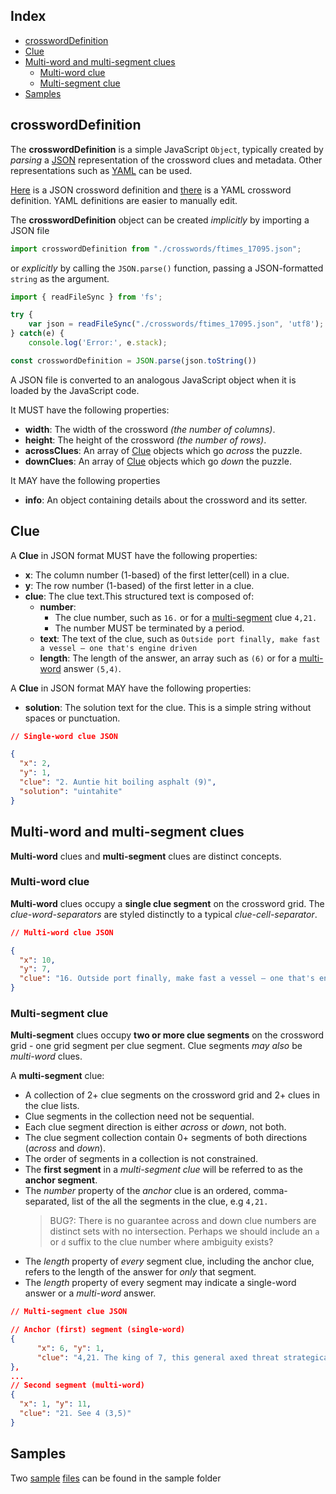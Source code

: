 ## Index <!-- omit from toc -->

- [crosswordDefinition](#crossworddefinition)
- [Clue](#clue)
- [Multi-word and multi-segment clues](#multi-word-and-multi-segment-clues)
  - [Multi-word clue](#multi-word-clue)
  - [Multi-segment clue](#multi-segment-clue)
- [Samples](#samples)

## crosswordDefinition

The **crosswordDefinition** is a simple JavaScript `Object`, typically  created by _parsing_ a [JSON][6] representation of the crossword clues and metadata. Other representations such as [YAML][7] can be used.

[Here][8] is a JSON crossword definition and [there][9] is a YAML crossword definition. YAML definitions are easier to manually edit. 

The **crosswordDefinition** object can be created _implicitly_ by importing a JSON file
```js
import crosswordDefinition from "./crosswords/ftimes_17095.json";
```
or _explicitly_ by calling the `JSON.parse()` function, passing a JSON-formatted `string` as the argument.
```js
import { readFileSync } from 'fs';

try {  
    var json = readFileSync("./crosswords/ftimes_17095.json", 'utf8');
} catch(e) {
    console.log('Error:', e.stack);

const crosswordDefinition = JSON.parse(json.toString()) 
```
A JSON file is converted to an analogous JavaScript object when it is loaded by the JavaScript code.

It MUST have the following properties:

- **width**: The width of the crossword _(the number of columns)_.
- **height**: The height of the crossword _(the number of rows)_.
- **acrossClues**: An array of [Clue][1] objects which go _across_ the puzzle.
- **downClues**: An array of [Clue][1] objects which go _down_ the puzzle.

It MAY have the following properties

- **info**: An object containing details about the crossword and its setter.

## Clue

A **Clue** in JSON format MUST have the following properties:

- **x**: The column number (1-based) of the first letter(cell) in a clue.
- **y**: The row number (1-based) of the first letter in a clue.
- **clue**: The clue text.This structured text is composed of:
  - **number**:
    - The clue number, such as `16.` or for a [multi-segment][3] clue `4,21.`
    - The number MUST be terminated by a period.
  - **text**: The text of the clue, such as `Outside port finally, make fast a vessel – one that's engine driven`
  - **length**: The length of the answer, an array such as `(6)` or for a [multi-word][4] answer `(5,4)`.

A **Clue** in JSON format MAY have the following properties:

- **solution**: The solution text for the clue. This is a simple string without spaces or punctuation.

```json
// Single-word clue JSON

{
  "x": 2,
  "y": 1,
  "clue": "2. Auntie hit boiling asphalt (9)",
  "solution": "uintahite"
}
```

## Multi-word and multi-segment clues

**Multi-word** clues and **multi-segment** clues are distinct concepts.

### Multi-word clue

**Multi-word** clues occupy a **single clue segment** on the crossword grid. The _clue-word-separators_ are styled distinctly to a typical _clue-cell-separator_.

```json
// Multi-word clue JSON

{
  "x": 10,
  "y": 7,
  "clue": "16. Outside port finally, make fast a vessel – one that's engine driven (5,4)"
}
```

### Multi-segment clue

**Multi-segment** clues occupy **two or more clue segments** on the crossword grid - one grid segment per clue segment. Clue segments _may also_ be _multi-word_ clues.

A **multi-segment** clue:

- A collection of 2+ clue segments on the crossword grid and 2+ clues in the clue lists.
- Clue segments in the collection need not be sequential.
- Each clue segment direction is either _across_ or _down_, not both.
- The clue segment collection contain 0+ segments of both directions (_across_ and _down_).
- The order of segments in a collection is not constrained.
- The **first segment** in a _multi-segment clue_ will be referred to as the **anchor segment**.
- The _number_ property of the _anchor_ clue is an ordered, comma-separated, list of the all the segments in the clue, e.g `4,21.`
  > BUG?: There is no guarantee across and down clue numbers are distinct sets with no intersection. Perhaps we should include an `a` or `d` suffix to the clue number where ambiguity exists?
- The _length_ property of _every_ segment clue, including the anchor clue, refers to the length of the answer for _only_ that segment.
- The _length_ property of every segment may indicate a single-word answer or a _multi-word_ answer.

```json
// Multi-segment clue JSON

// Anchor (first) segment (single-word)
{
      "x": 6, "y": 1,
      "clue": "4,21. The king of 7, this general axed threat strategically (9)"
},
...
// Second segment (multi-word)
{
  "x": 1, "y": 11,
  "clue": "21. See 4 (3,5)"
}
```

## Samples

Two [sample][2] [files][5] can be found in the sample folder

[1]: #clue
[2]: ../sample/crosswords/alberich_4.json
[3]: #multi-segment-clue
[4]: #multi-word-and-multi-segment
[5]: ../sample/crosswords/guardian_quiptic_89.json
[6]: https://www.w3schools.com/whatis/whatis_json.asp
[7]: https://www.redhat.com/en/topics/automation/what-is-yaml
[8]: ../dev/crosswords/ftimes_17095.json
[9]: ../dev/crosswords/ftimes_17095.yml